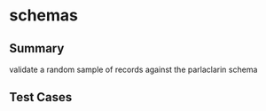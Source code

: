 # schemas

## Summary

validate a random sample of records against the parlaclarin schema

## Test Cases


